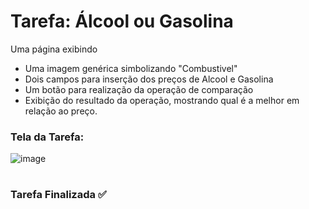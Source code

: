 # Tarefa: Álcool ou Gasolina

Uma página exibindo
  - Uma imagem genérica simbolizando "Combustivel"
  - Dois campos para inserção dos preços de Alcool e Gasolina
  - Um botão para realização da operação de comparação
  - Exibição do resultado da operação, mostrando qual é a melhor em relação ao preço.

<h3>Tela da Tarefa:</h3>

![image](https://user-images.githubusercontent.com/51220926/226150194-adfe803f-aa47-4c10-8fc5-866dc99772c5.png)

#
<h3>Tarefa Finalizada ✅</h3>
